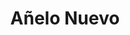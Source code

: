 ---
thumbnail: /images/architects-and-developers/portfolio/anelo-nuevo/thumbnail.jpg
title: Añelo Nuevo
credit: 4L Arquitectura
order: 1
slides:
  - /images/architects-and-developers/portfolio/anelo-nuevo/slide-1.jpg
  - /images/architects-and-developers/portfolio/anelo-nuevo/slide-2.jpg
  - /images/architects-and-developers/portfolio/anelo-nuevo/slide-3.jpg
  - /images/architects-and-developers/portfolio/anelo-nuevo/slide-4.jpg
---